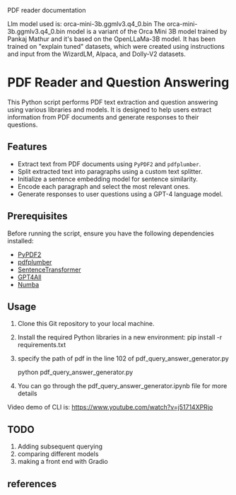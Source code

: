 PDF reader documentation

Llm model used is: orca-mini-3b.ggmlv3.q4_0.bin
The orca-mini-3b.ggmlv3.q4_0.bin model is a variant of the Orca Mini 3B model trained by Pankaj Mathur and it's based on the OpenLLaMa-3B model. It has been trained on "explain tuned" datasets, which were created using instructions and input from the WizardLM, Alpaca, and Dolly-V2 datasets.

# PDF Reader and Question Answering

This Python script performs PDF text extraction and question answering using various libraries and models. It is designed to help users extract information from PDF documents and generate responses to their questions.

## Features

- Extract text from PDF documents using `PyPDF2` and `pdfplumber`.
- Split extracted text into paragraphs using a custom text splitter.
- Initialize a sentence embedding model for sentence similarity.
- Encode each paragraph and select the most relevant ones.
- Generate responses to user questions using a GPT-4 language model.

## Prerequisites

Before running the script, ensure you have the following dependencies installed:

- [PyPDF2](https://pythonhosted.org/PyPDF2/)
- [pdfplumber](https://github.com/jsvine/pdfplumber)
- [SentenceTransformer](https://github.com/UKPLab/sentence-transformers)
- [GPT4All](https://github.com/chatGPT/GPT4All)
- [Numba](https://numba.pydata.org/)

## Usage

1. Clone this Git repository to your local machine.

2. Install the required Python libraries in a new environment:
    pip install -r requirements.txt

3. specify the path of pdf in the line 102 of pdf_query_answer_generator.py



    python pdf_query_answer_generator.py

4. You can go through the pdf_query_answer_generator.ipynb file for more details

Video demo of CLI is:
https://www.youtube.com/watch?v=j51714XPRjo

## TODO
1. Adding subsequent querying
2. comparing different models
3. making a front end with Gradio

## references
